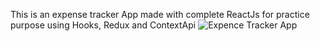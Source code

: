 This is an expense tracker App made with complete ReactJs for practice purpose using Hooks, Redux and ContextApi
![Expence Tracker App](https://user-images.githubusercontent.com/63351184/120950413-2666ef00-c760-11eb-9331-b46c76ee4fd2.png)
